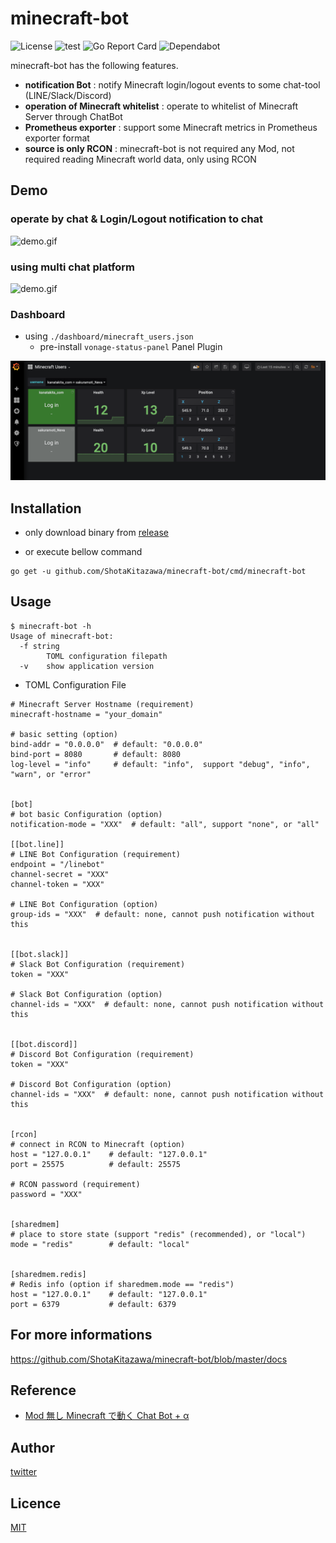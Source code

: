 minecraft-bot
===

![License](https://img.shields.io/github/license/ShotaKitazawa/minecraft-bot)
![test](https://github.com/ShotaKitazawa/minecraft-bot/workflows/test/badge.svg)
![Go Report Card](https://goreportcard.com/badge/github.com/ShotaKitazawa/minecraft-bot)
![Dependabot](https://badgen.net/dependabot/ShotaKitazawa/minecraft-bot?icon=dependabot)


minecraft-bot has the following features.

* **notification Bot** : notify Minecraft login/logout events to some chat-tool (LINE/Slack/Discord)
* **operation of Minecraft whitelist** : operate to whitelist of Minecraft Server through ChatBot
* **Prometheus exporter** : support some Minecraft metrics in Prometheus exporter format
* **source is only RCON** : minecraft-bot is not required any Mod, not required reading Minecraft world data, only using RCON

## Demo

### operate by chat & Login/Logout notification to chat

![demo.gif](./images/demo_1.gif)

### using multi chat platform

![demo.gif](./images/demo_2.gif)

### Dashboard

* using `./dashboard/minecraft_users.json`
    * pre-install `vonage-status-panel` Panel Plugin

![minecraft_users](./images/minecraft_users.png)

## Installation

* only download binary from [release](https://github.com/ShotaKitazawa/minecraft-bot/releases)

* or execute bellow command

```
go get -u github.com/ShotaKitazawa/minecraft-bot/cmd/minecraft-bot
```

## Usage

```
$ minecraft-bot -h
Usage of minecraft-bot:
  -f string
        TOML configuration filepath
  -v    show application version
```

* TOML Configuration File

```
# Minecraft Server Hostname (requirement)
minecraft-hostname = "your_domain"

# basic setting (option)
bind-addr = "0.0.0.0"  # default: "0.0.0.0"
bind-port = 8080       # default: 8080
log-level = "info"     # default: "info",  support "debug", "info", "warn", or "error"


[bot]
# bot basic Configuration (option)
notification-mode = "XXX"  # default: "all", support "none", or "all"

[[bot.line]]
# LINE Bot Configuration (requirement)
endpoint = "/linebot"
channel-secret = "XXX"
channel-token = "XXX"

# LINE Bot Configuration (option)
group-ids = "XXX"  # default: none, cannot push notification without this


[[bot.slack]]
# Slack Bot Configuration (requirement)
token = "XXX"

# Slack Bot Configuration (option)
channel-ids = "XXX"  # default: none, cannot push notification without this


[[bot.discord]]
# Discord Bot Configuration (requirement)
token = "XXX"

# Discord Bot Configuration (option)
channel-ids = "XXX"  # default: none, cannot push notification without this


[rcon]
# connect in RCON to Minecraft (option)
host = "127.0.0.1"    # default: "127.0.0.1"
port = 25575          # default: 25575

# RCON password (requirement)
password = "XXX"


[sharedmem]
# place to store state (support "redis" (recommended), or "local")
mode = "redis"        # default: "local"


[sharedmem.redis]
# Redis info (option if sharedmem.mode == "redis")
host = "127.0.0.1"    # default: "127.0.0.1"
port = 6379           # default: 6379
```

## For more informations

https://github.com/ShotaKitazawa/minecraft-bot/blob/master/docs

## Reference

* [Mod 無し Minecraft で動く Chat Bot + α](https://zenn.dev/kanatakita/articles/5883c5de1b40e17febad)

## Author

[twitter](https://twitter.com/kanatakita)

## Licence

[MIT](https://github.com/ShotaKitazawa/minecraft-bot/blob/master/LICENSE)

